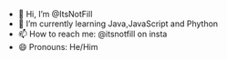 - 👋 Hi, I’m @ItsNotFill
- 🌱 I’m currently learning Java,JavaScript and Phython
- 📫 How to reach me: @itsnotfill on insta
- 😄 Pronouns: He/Him

